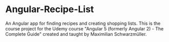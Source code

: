 # Angular-Recipe-List
An Angular app for finding recipes and creating shopping lists. This is the course project for the Udemy course "Angular 5 (formerly Angular 2) - The Complete Guide" created and taught by Maximilian Schwarzmüller.
